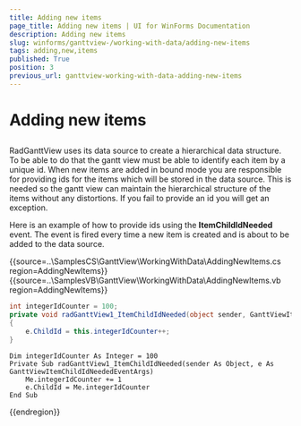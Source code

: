 ```yaml
---
title: Adding new items
page_title: Adding new items | UI for WinForms Documentation
description: Adding new items
slug: winforms/ganttview-/working-with-data/adding-new-items
tags: adding,new,items
published: True
position: 3
previous_url: ganttview-working-with-data-adding-new-items
---
```


# Adding new items

 
## 

RadGanttView uses its data source to create a hierarchical data structure. To be able to do that the gantt view must be able to identify each item by a unique id. When new items are added in bound mode you are responsible for providing ids for the items which will be stored in the data source. This is needed so the gantt view can maintain the hierarchical structure of the items without any distortions. If you fail to provide an id you will get an exception.
        

Here is an example of how to provide ids using the __ItemChildIdNeeded__ event. The event is fired every time a new item is created and is about to be added to the data source.
        
{{source=..\SamplesCS\GanttView\WorkingWithData\AddingNewItems.cs region=AddingNewItems}} 
{{source=..\SamplesVB\GanttView\WorkingWithData\AddingNewItems.vb region=AddingNewItems}} 

````C#
int integerIdCounter = 100;
private void radGanttView1_ItemChildIdNeeded(object sender, GanttViewItemChildIdNeededEventArgs e)
{
    e.ChildId = this.integerIdCounter++;
}

````
````VB.NET
Dim integerIdCounter As Integer = 100
Private Sub radGanttView1_ItemChildIdNeeded(sender As Object, e As GanttViewItemChildIdNeededEventArgs)
    Me.integerIdCounter += 1
    e.ChildId = Me.integerIdCounter
End Sub

````

{{endregion}} 



